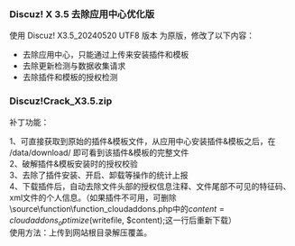 ### Discuz! X 3.5 去除应用中心优化版

使用 Discuz!  X3.5_20240520 UTF8 版本 为原版，修改了以下内容：

- 去除应用中心，只能通过上传来安装插件和模板
- 去除更新检测与数据收集请求
- 去除插件和模板的授权检测
### Discuz!Crack_X3.5.zip

补丁功能：

1、可直接获取到原始的插件&模板文件，从应用中心安装插件&模板之后，在 /data/download/ 即可看到该插件&模板的完整文件  
2、破解插件&模板安装时的授权校验  
3、去除了插件安装、开启、卸载等操作的统计上报  
4、下载插件后，自动去除文件头部的授权信息注释、文件尾部不可见的特征码、xml文件的个人信息。（如果插件不可用，可删除\source\function\function_cloudaddons.php中的$content = cloudaddons_optimize($writefile, $content);这一行后重新下载）  
  使用方法：上传到网站根目录解压覆盖。

